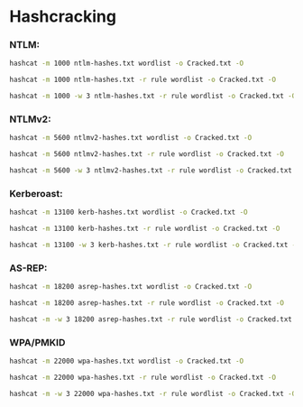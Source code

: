 # Hashcracking

### NTLM:

```bash
hashcat -m 1000 ntlm-hashes.txt wordlist -o Cracked.txt -O
```

```bash
hashcat -m 1000 ntlm-hashes.txt -r rule wordlist -o Cracked.txt -O
```

```bash
hashcat -m 1000 -w 3 ntlm-hashes.txt -r rule wordlist -o Cracked.txt -O
```

### NTLMv2:

```bash
hashcat -m 5600 ntlmv2-hashes.txt wordlist -o Cracked.txt -O
```

```bash
hashcat -m 5600 ntlmv2-hashes.txt -r rule wordlist -o Cracked.txt -O
```

```bash
hashcat -m 5600 -w 3 ntlmv2-hashes.txt -r rule wordlist -o Cracked.txt -O
```

### Kerberoast:

```bash
hashcat -m 13100 kerb-hashes.txt wordlist -o Cracked.txt -O
```

```bash
hashcat -m 13100 kerb-hashes.txt -r rule wordlist -o Cracked.txt -O
```

```bash
hashcat -m 13100 -w 3 kerb-hashes.txt -r rule wordlist -o Cracked.txt -O
```

### AS-REP:

```bash
hashcat -m 18200 asrep-hashes.txt wordlist -o Cracked.txt -O
```

```bash
hashcat -m 18200 asrep-hashes.txt -r rule wordlist -o Cracked.txt -O
```

```bash
hashcat -m -w 3 18200 asrep-hashes.txt -r rule wordlist -o Cracked.txt -O
```

### WPA/PMKID

```bash
hashcat -m 22000 wpa-hashes.txt wordlist -o Cracked.txt -O
```

```bash
hashcat -m 22000 wpa-hashes.txt -r rule wordlist -o Cracked.txt -O
```

```bash
hashcat -m -w 3 22000 wpa-hashes.txt -r rule wordlist -o Cracked.txt -O
```

